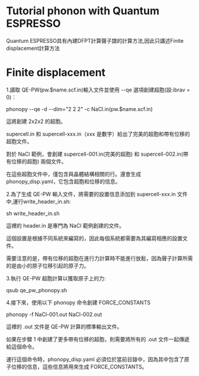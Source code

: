 # Tutorial phonon with Quantum ESPRESSO
Quantum ESPRESSO具有內建DFPT計算聲子譜的計算方法,因此只講述Finite displacement計算方法
# Finite displacement
1.讀取 QE-PW(pw.$name.scf.in)輸入文件並使用 --qe 選項創建超胞(設:ibrav = 0)：

phonopy --qe -d --dim="2 2 2" -c NaCl.in(pw.$name.scf.in)

這將創建 2x2x2 的超胞。

supercell.in 和 supercell-xxx.in（xxx 是數字）給出了完美的超胞和帶有位移的超胞文件。

對於 NaCl 範例，會創建 supercell-001.in(完美的超胞) 和 supercell-002.in(帶有位移的超胞) 兩個文件。

在這些超胞文件中，僅包含與晶體結構相關的行。還會生成 phonopy_disp.yaml，它包含超胞和位移的信息。

2.為了生成 QE-PW 輸入文件，將需要的設置信息添加到 supercell-xxx.in 文件中,運行write_header_in.sh:

sh write_header_in.sh

這裡的 header.in 是專門為 NaCl 範例創建的文件。

這個設置是根據不同系統來編寫的，因此每個系統都需要為其編寫相應的設置文件。

需要注意的是，帶有位移的超胞在進行力計算時不能進行放鬆，因為聲子計算所需的是由小的原子位移引起的原子力。

3.執行 QE-PW 超胞計算以獲取原子上的力:

qsub qe_pw_phonopy.sh

4.接下來，使用以下 phonopy 命令創建 FORCE_CONSTANTS

phonopy -f NaCl-001.out NaCl-002.out

這裡的 .out 文件是 QE-PW 計算的標準輸出文件。

如果在步驟 1 中創建了更多帶有位移的超胞，則需要將所有的 .out 文件一起傳遞給這個命令。

運行這個命令時，phonopy_disp.yaml 必須位於當前目錄中，因為其中包含了原子位移的信息，這些信息將用來生成 FORCE_CONSTANTS。
